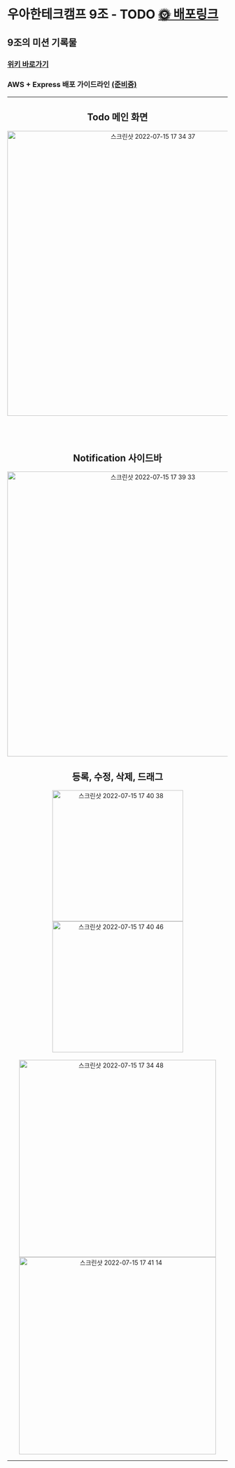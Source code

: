 # 우아한테크캠프 9조 - TODO [🌞 배포링크](http://ec2-15-165-8-120.ap-northeast-2.compute.amazonaws.com/)


## 9조의 미션 기록물 

### [위키 바로가기](https://github.com/woowa-techcamp-2022/web-todo-9/wiki)

### AWS + Express 배포 가이드라인 [(준비중)](https://github.com/woowa-techcamp-2022/web-todo-9/wiki)

---

<div align="center">
<div>
<h2>Todo 메인 화면</h2>
    <img width="650" alt="스크린샷 2022-07-15 17 34 37" src="https://user-images.githubusercontent.com/22493971/179186075-d1ce6ff5-ae3e-4d35-bc44-47cb9a5cfb65.png">
    </div>
    <br>
    <br>
    <br>
   <div>
    <h2>Notification 사이드바</h2>
<img width="650" alt="스크린샷 2022-07-15 17 39 33" src="https://user-images.githubusercontent.com/22493971/179186901-0ec17390-e89d-48cd-9af8-99f3a776c197.png">
    </div>
    <div>
    <h2>등록, 수정, 삭제, 드래그</h2>
    <img width="299" alt="스크린샷 2022-07-15 17 40 38" src="https://user-images.githubusercontent.com/22493971/179187338-b70d930a-cd18-46ac-91f2-1948abb494bd.png">
<img width="299" alt="스크린샷 2022-07-15 17 40 46" src="https://user-images.githubusercontent.com/22493971/179187343-ac7980f6-a234-4561-9c4d-62c7889b6b8a.png">
<br>
<br>
<img width="450" alt="스크린샷 2022-07-15 17 34 48" src="https://user-images.githubusercontent.com/22493971/179187592-6ef798fd-7df2-49ba-927e-f7a1dac36da9.png">
<img width="450" alt="스크린샷 2022-07-15 17 41 14" src="https://user-images.githubusercontent.com/22493971/179187348-fa1c8afd-c4a5-4be3-a09b-125aca9d7547.png">
    </div>
</div>

---
